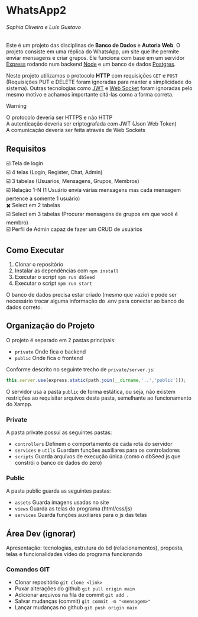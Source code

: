 # WhatsApp2
###### Sophia Oliveira e Luís Gustavo
Este é um projeto das disciplinas de **Banco de Dados** e **Autoria Web**.
O projeto consiste em uma réplica do WhatsApp, um site que lhe permite enviar mensagens e criar grupos. Ele funciona com base em um servidor [Express](https://expressjs.com/pt-br/) rodando num backend [Node](https://nodejs.org/pt) e um banco de dados [Postgres](https://www.postgresql.org/).

Neste projeto utilizamos o protocolo **HTTP** com requisições `GET` e `POST` (Requisições PUT e DELETE foram ignoradas para manter a simplicidade do sistema). Outras tecnologias como [JWT](https://www.alura.com.br/artigos/o-que-e-json-web-tokens?srsltid=AfmBOoq4-xltWHO80OVU764YtYRlAB7zzRJ5U4HsWSIFnSMvWnzt1AB1) e [Web Socket](https://developer.mozilla.org/pt-BR/docs/Web/API/WebSockets_API) foram ignoradas pelo mesmo motivo e achamos importante citá-las como a forma correta.

> [!WARNING]  
> O protocolo deveria ser HTTPS e não HTTP<br>
> A autenticação deveria ser criptografada com JWT (Json Web Token)<br>
> A comunicação deveria ser feita através de Web Sockets

## Requisitos
:ballot_box_with_check: Tela de login<br>
:ballot_box_with_check: 4 telas (Login, Register, Chat, Admin)<br>
:ballot_box_with_check: 3 tabelas (Usuarios, Mensagens, Grupos, Membros)<br>
:ballot_box_with_check: Relação 1-N (1 Usuário envia várias mensagens mas cada mensagem pertence a somente 1 usuário)<br>
:heavy_multiplication_x: Select em 2 tabelas<br>
:ballot_box_with_check: Select em 3 tabelas (Procurar mensagens de grupos em que você é membro)<br>
:ballot_box_with_check: Perfil de Admin capaz de fazer um CRUD de usuários

## Como Executar
1. Clonar o repositório
2. Instalar as dependências com `npm install`
3. Executar o script `npm run dbSeed`
4. Executar o script `npm run start`

O banco de dados precisa estar criado (mesmo que vazio) e pode ser necessário trocar alguma informação do .env para conectar ao banco de dados correto.

## Organização do Projeto
O projeto é separado em 2 pastas principais:
- `private` Onde fica o backend
- `public` Onde fica o frontend

Conforme descrito no seguinte trecho de `private/server.js`:
```js
this.server.use(express.static(path.join(__dirname,'..','public')));
```

O servidor usa a pasta `public` de forma estática, ou seja, não existem restrições ao requisitar arquivos desta pasta, semelhante ao funcionamento do Xampp.

### Private
A pasta private possui as seguintes pastas:
- `controllers` Definem o comportamento de cada rota do servidor
- `services` e `utils` Guardam funções auxiliares para os controladores
- `scripts` Guarda arquivos de execução única (como o dbSeed.js que constrói o banco de dados do zero)

### Public
A pasta public guarda as seguintes pastas:
- `assets` Guarda imagens usadas no site
- `views` Guarda as telas do programa (html/css/js)
- `services` Guarda funções auxiliares para o js das telas

## Área Dev (ignorar)

Apresentação:
tecnologias, estrutura do bd (relacionamentos), proposta, telas e funcionalidades
vídeo do programa funcionando

### Comandos GIT
- Clonar repositório `git clone <link>`
- Puxar alterações do github `git pull origin main`
- Adicionar arquivos na fila de commit `git add .`
- Salvar mudanças (commit) `git commit -m "<mensagem>"`
- Lançar mudanças no github `git push origin main`
